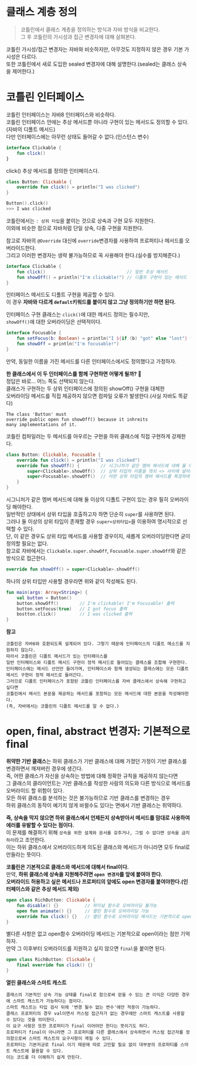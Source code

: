 클래스 계층 정의
=============
> 코틀린에서 클래스 계층을 정의하는 방식과 자바 방식을 비교한다.       
> 그 후 코틀린의 가시성과 접근 변경자에 대해 살펴본다.         
  
코틀린 가시성/접근 변경자는 자바와 비슷하지만, 아무것도 지정하지 않은 경우 기본 가시성은 다르다.      
또한 코틀린에서 새로 도입한 sealed 변경자에 대해 설명한다.(sealed는 클래스 상속을 제어한다.)       
   
# 코틀린 인터페이스   
코틀린 인터페이스는 자바8 인터페이스와 비슷하다.     
코틀린 인터페이스 안에는 추상 메서드뿐 아니라 구현이 있는 메서드도 정의할 수 있다.(자바의 디폴트 메서드)          
다만 인터페이스에는 아무런 상태도 들어갈 수 없다.(인스턴스 변수)    

```kt
interface Clickable {
    fun click()
}
```
click() 추상 메서드를 정의한 인터페이스다.     

```kt
class Button: Clickable {
    override fun click() = println("I was clicked")
}
```
```kt
Button().click()
>>> I was clicked   
```  
코틀린에서는 `: 상위 타입`을 붙이는 것으로 상속과 구현 모두 지원한다.           
이외에 비슷한 점으로 자바처럼 단일 상속, 다중 구현을 지원한다.          

참고로 자바의 `@Override` 대신에 `override`변경자를 사용하여 프로퍼티나 메서드를 오버라이드한다.   
그리고 이러한 변경자는 생략 불가능하므로 꼭 사용해야 한다.(실수를 방지해준다.)   

```kt
interface Clickable {
    fun click()                               // 일반 추상 메서드 
    fun showOff() = println("I'm clickable!") // 디폴트 구현이 있는 메서드 
}
```   
인터페이스 메서드도 디폴트 구현을 제공할 수 있다.      
이 경우 **자바와 다르게 `default`키워드를 붙이지 않고 그냥 정의하기만 하면 된다.**        

인터페이스 구현 클래스는 `click()`에 대한 메서드 정의는 필수지만,   
`showOff()`에 대한 오버라이딩은 선택적이다.        
     
```kt
interface Focusable {
    fun setFocus(b: Boolean) = println("I ${if (b) "got" else "lost"} focus.")
    fun showOff = println("I'm focusable!")
}
```
만약, 동일한 이름을 가진 메서드를 다른 인터페이스에서도 정의했다고 가정하자.    
     
**한 클래스에서 이 두 인터페이스를 함께 구현하면 어떻게 될까? 🤔**          
정답은 바로... 어느 쪽도 선택되지 않는다.         
클래스가 구현하는 두 상위 인터페이스에 정의된 showOff() 구현을 대체한        
오버라이딩 메서드를 직접 제공하지 않으면 컴파일 오류가 발생한다.(사실 자바도 똑같다)           

```
The class 'Button' must 
override public open fun showOff() because it inhreits  
many implementations of it.
```
코틀린 컴파일러는 두 메서드를 아우르는 구현을 하위 클래스에 직접 구현하게 강제한다.    

```kt
class Button: Clickable, Focusable {
    override fun click() = println("I was clicked")
    override fun showOff() {        // 시그니처가 같은 멤버 메서드에 대해 둘 이상의 디폴트 구현이 있는 경우 필히 오버라이딩 해야한다.
        super<Clickable>.showOff()  // 상위 타입의 이름을 꺾쇠 <> 사이에 넣어서 super를 지정하면      
        super<Focusable>.showOff()  // 어떤 상위 타입의 멤버 메서드를 특정하여 호출할 수 있다.      
    }
}
```
시그니처가 같은 멤버 메서드에 대해 둘 이상의 디폴트 구현이 있는 경우 필히 오버라이딩 해야한다.          
일반적인 상태에서 상위 타입을 호출하고자 하면 단순히 `super`를 사용하면 된다.            
그러나 둘 이상의 상위 타입이 존재할 경우 `super<상위타입>`을 이용하여 명시적으로 선택할 수 있다.         
단, 이 같은 경우도 상위 타입 메서드를 사용할 경우이지, 새롭게 오버라이딩한다면 굳이 정의할 필요는 없다.    
참고로 자바에서는 `Clickable.super.showOff`, `Focusable.super.showOff`와 같은 방식으로 접근한다.      

```kt
override fun showOff() = super<Clickable>.showOff()    
```
하나의 상위 타입만 사용할 경우라면 위와 같이 작성해도 된다.   

```kt
fun main(args: Array<String>) {
    val button = Button()
    button.showOff()        // I'm clickable! I'm Focusable! 출력
    button.setFocus(true)   // I got focus 출력 
    bostton.click()         // I was clicked 출력
}
```
  
**참고**    
```
코틀린은 자바6와 호환되도록 설계되어 있다. 그렇기 때문에 인터페이스의 디폴트 메소드를 지원하지 않는다.      
따라서 코틀린은 디폴트 메서드가 있는 인터페이스를      
일반 인터페이스와 디폴트 메서드 구현이 정적 메서드로 들어있는 클래스를 조합해 구현한다.     
인터페이스에는 메서드 선언만 들어가며, 인터페이스와 함께 생성되는 클래스에는 모든 디폴트 메서드 구현이 정적 메서드로 들어간다.      
그러므로 디폴트 인터페이스가 포함된 코틀린 인터페이스를 자바 클래스에서 상속해 구현하고 싶다면     
코틀린에서 메서드 본문을 제공하는 메서드를 포함하는 모든 메서드에 대한 본문을 작성해야한다.    
(즉, 자바에서는 코틀린의 디폴트 메서드를 알 수 없다.)   
```

# open, final, abstract 변경자: 기본적으로 final
**취약한 기반 클래스**는 하위 클래스가 기반 클래스에 대해 가졌던 가정이 기반 클래스를 변경하면서 깨져버린 경우에 생긴다.       
즉, 어떤 클래스가 자신을 상속하는 방법에 대해 정확한 규칙을 제공하지 않는다면      
그 클래스의 클라이언트는 기반 클래스를 작성한 사람의 의도와 다른 방식으로 메서드를 오버라이드 할 위험이 있다.       
모든 하위 클래스를 분석하는 것은 불가능하므로 기반 클래스를 변경하는 경우        
하위 클래스의 동작이 예기치 않게 바뀔수도 있다는 면에서 기반 클래스는 취약하다.       

**즉, 상속을 막지 않으면 하위 클래스에서 언제든지 상속받아서 메서드를 맘대로 사용하여 에러를 유발할 수 있다는 점이다.**          
이 문제를 해결하기 위해 `상속을 위한 설계와 문서를 갖추거나, 그럴 수 없다면 상속을 금지하라`라고 조언한다.          
이는 하위 클래스에서 오버라이드하게 의도된 클래스와 메서드가 아니라면 모두 final로 만들라는 뜻이다.      
         
**코틀린은 기본적으로 클래스와 메서드에 대해서 final이다.**                 
만약, **하위 클래스에 상속을 지원해주려면 `open 변경자`를 앞에 붙여야 한다.**          
**오버라이드 허용하고 싶은 메서드나 프로퍼티의 앞에도 open 변경자를 붙여야한다.(인터페이스와 같은 추상 메서드 제외)**         

```kt
open class RichButton: Clickable {
    fun disable() {}          // 파이널 함수로 오버라이딩 불가능
    open fun animate() {}     // 열린 함수로 오버라이딩 가능
    override fun click() {}   // 열린 함수로 오버라이딩 메서드는 기본적으로 open이다.   
}
```
별다른 사항은 없고 open함수 오버라이딩 메서드는 기본적으로 open이라는 점만 기억하자.     
만약 그 이후부터 오버라이드를 지원하고 싶지 않으면 `final`을 붙이면 된다.    

```kt
open class RichButton: Clickable {
    final override fun click() {}
}
```
  
**열린 클래스와 스마트 캐스트**     
```
클래스의 기본적인 상속 가능 상태를 final로 함으로써 얻을 수 있는 큰 이익은 다양한 경우에 스마트 캐스트가 가능하다는 점이다.      
스마트 캐스트는 타입 검사 뒤에 '변경 될수 없는 변수'에만 적용이 가능하다.       
클래스 프로퍼티의 경우 val이면서 커스텀 접근자가 없는 경우에만 스마트 캐스트를 사용할 수 있다는 것을 의미한다.        
이 요구 사항은 또한 프로퍼티가 final 이어야만 한다는 뜻이기도 하다.       
프로퍼티가 final이 아니라면 그 프로퍼티를 다른 클래스에서 상속하면서 커스텀 접근자를 정의함으로써 스마트 캐스트의 요구사항이 깨질 수 있다.      
프로퍼티는 기본저긍로 final 이기 때문에 따로 고민할 필요 없이 대부분의 프로퍼티를 스마트 캐스트에 활용할 수 있다.         
이는 코드를 더 이해하기 쉽게 만든다.      
```   















    


